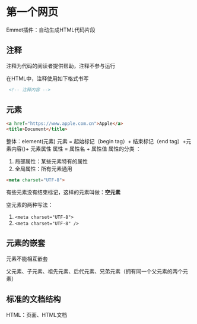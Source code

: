 # 第一个网页

Emmet插件：自动生成HTML代码片段

## 注释

注释为代码的阅读者提供帮助，注释不参与运行

在HTML中，注释使用如下格式书写

```html
 <!-- 注释内容 -->
```

## 元素

```html
<a href="https://www.apple.com.cn">Apple</a>
<title>Document</title>
```
整体：element(元素)
元素 = 起始标记（begin tag）+ 结束标记（end tag）+元素内容()+ 元素属性
属性 = 属性名 + 属性值 
属性的分类 ：
1. 局部属性：某些元素特有的属性
2. 全局属性：所有元素通用

```html
<meta charset="UTF-8">
```

有些元素没有结束标记，这样的元素叫做：**空元素**

空元素的两种写法：

1. ```<meta charset="UTF-8">```
2. ```<meta charset="UTF-8" />```



## 元素的嵌套

<head>
    <meta charset="UTF-8">
    <meta name="viewport" content="width=device-width, initial-scale=1.0">
    <title>Document</title>
</head>

元素不能相互嵌套

<body>
    <div>
        <p>
    </div>
        </p>
</body>

父元素、子元素、祖先元素、后代元素、兄弟元素（拥有同一个父元素的两个元素）

## 标准的文档结构

HTML：页面、HTML文档

<!-- 文档说明：告诉浏览器，当前文档使用的HTML标准是HTML5    不写文档说明，将导致浏览器进入怪异渲染模式 -->
<!DOCTYPE html> 

<!-- 根元素：一个页面最多只能一个，并且该元素是所有其他元素的父元素或祖先元素（HTML5中没有强制书写该元素） -->
<!-- lang属性：language，全局属性，表示该元素内部使用的文字是使用哪一种自然语言书写成的。 -->
<!-- ”cmnーhans" 汉语 -->
<html lang="en"> 

<!-- 文档头，文档头内部的内容，不会显示到页面上 -->
<head>
<!-- meta元素：表示文档的元数据（附加信息）。 -->
<!-- charset：制定网页内容编码。 -->
<!-- 计算机中，低电压（0～2V）0，高电压（2～5V）1，二进制
     计算机中，只能储存数字
     将文字和数字进行对应，比如 a->97,A->64 该对应关系为字符对应编码表 中文汉字->GB2312 -->
     <!-- UTF—8 是Unicode编码的一个版本 -->
    <meta charset="UTF-8">
    <!-- 适配手机端，网页的适口宽度设置为设备宽度 -->
    <meta name="viewport" content="width=device-width, initial-scale=1.0">
    <!-- 表示网页标题 -->
    <title>Document</title>
</head>
<!-- 文档体，页面上所有要参与显示的元素，都应该放置到文档体中 -->
<body>
</body>
</html>
